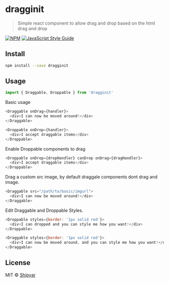 # dragginit

> Simple react component to allow drag and drop based on the html drag and drop


[![NPM](https://img.shields.io/npm/v/dragginit.svg)](https://www.npmjs.com/package/dragginit) [![JavaScript Style Guide](https://img.shields.io/badge/code_style-standard-brightgreen.svg)](https://standardjs.com)

## Install

```bash
npm install --save dragginit
```

## Usage

```jsx
import { Draggable, Droppable } from 'dragginit'
```

Basic usage

```js
<Draggable onDrag={handler}>
  <div>I can now be moved around!</div>
</Draggable>

<Droppable onDrop={handler}>
  <div>I accept draggable items</div>
</Droppable>
```

Enable Droppable components to drag

```js
<Droppable onDrop={dropHandler} canDrop onDrag={dragHandler}>
  <div>I accept draggable items</div>
</Droppable>
```

Drag a custom src image, by default draggale components dont drag and image.

```js
<Draggable src="/path/to/basic/imgurl">
  <div>I can now be moved around!</div>
</Draggable>
```

Edit Draggable and Droppable Styles.

```js
<Droppable styles={border: '1px solid red'}>
  <div>I can dropped and you can style me how you want!</div>
</Droppable>

<Draggable styles={border: '1px solid red'}>
  <div>I can now be moved around, and you can style me how you want!</div>
</Draggable>
```

## License

MIT © [Shipyar](https://github.com/Shipyar)
